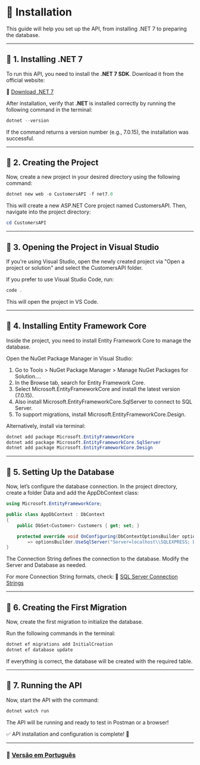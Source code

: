 # 📌 Installation

This guide will help you set up the API, from installing .NET 7 to preparing the database.

---

## 📖 1. Installing .NET 7

To run this API, you need to install the **.NET 7 SDK**. Download it from the official website:

🔗 [Download .NET 7](https://dotnet.microsoft.com/en-us/download/dotnet/7.0)

After installation, verify that **.NET** is installed correctly by running the following command in the terminal:

```powershell
dotnet --version
```

If the command returns a version number (e.g., 7.0.15), the installation was successful.

---

## 📖 2. Creating the Project

Now, create a new project in your desired directory using the following command:

```powershell
dotnet new web -o CustomersAPI -f net7.0
```

This will create a new ASP.NET Core project named CustomersAPI. Then, navigate into the project directory:

```powershell
cd CustomersAPI
```

---

## 📖 3. Opening the Project in Visual Studio

If you're using Visual Studio, open the newly created project via "Open a project or solution" and select the CustomersAPI folder.

If you prefer to use Visual Studio Code, run:

```powershell
code .
```

This will open the project in VS Code.

---

## 📖 4. Installing Entity Framework Core
Inside the project, you need to install Entity Framework Core to manage the database.

Open the NuGet Package Manager in Visual Studio:

1. Go to Tools > NuGet Package Manager > Manage NuGet Packages for Solution….
2. In the Browse tab, search for Entity Framework Core.
3. Select Microsoft.EntityFrameworkCore and install the latest version (7.0.15).
4. Also install Microsoft.EntityFrameworkCore.SqlServer to connect to SQL Server.
5. To support migrations, install Microsoft.EntityFrameworkCore.Design.

Alternatively, install via terminal:

```powershell
dotnet add package Microsoft.EntityFrameworkCore
dotnet add package Microsoft.EntityFrameworkCore.SqlServer
dotnet add package Microsoft.EntityFrameworkCore.Design
```

---

## 📖 5. Setting Up the Database

Now, let’s configure the database connection. In the project directory, create a folder Data and add the AppDbContext class:

```csharp
using Microsoft.EntityFrameworkCore;

public class AppDbContext : DbContext
{
    public DbSet<Customer> Customers { get; set; }

    protected override void OnConfiguring(DbContextOptionsBuilder optionsBuilder)
        => optionsBuilder.UseSqlServer("Server=localhost\\SQLEXPRESS; Database=CustomerDB; Trusted_Connection=True; Encrypt=False;");
}
```

The Connection String defines the connection to the database. Modify the Server and Database as needed.

For more Connection String formats, check: 🔗 [SQL Server Connection Strings](https://www.connectionstrings.com/sql-server/)

---

## 📖 6. Creating the First Migration

Now, create the first migration to initialize the database.

Run the following commands in the terminal:

```powershell
dotnet ef migrations add InitialCreation
dotnet ef database update
```

If everything is correct, the database will be created with the required table.

---

## 📖 7. Running the API

Now, start the API with the command:

```powershell
dotnet watch run
```

The API will be running and ready to test in Postman or a browser!

✅ API installation and configuration is complete! 🚀

---

### 📌 **[Versão em Português](pt-br/installation.md)**